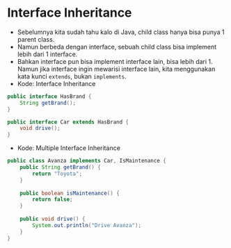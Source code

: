 # Interface Inheritance
- Sebelumnya kita sudah tahu kalo di Java, child class hanya bisa punya 1 parent class.
- Namun berbeda dengan interface, sebuah child class bisa implement lebih dari 1 interface.
- Bahkan interface pun bisa implement interface lain, bisa lebih dari 1. Namun jika interface ingin mewarisi interface lain, kita menggunakan kata kunci ``` extends ```, bukan ``` implements ```.
- Kode: Interface Inheritance
```java
public interface HasBrand {
    String getBrand();
}

public interface Car extends HasBrand {
    void drive();
}
```
- Kode: Multiple Interface Inheritance
```java
public class Avanza implements Car, IsMaintenance {
    public String getBrand() {
        return "Toyota";
    }
    
    public boolean isMaintenance() {
        return false;
    }
    
    public void drive() {
        System.out.println("Drive Avanza");
    }
}
```